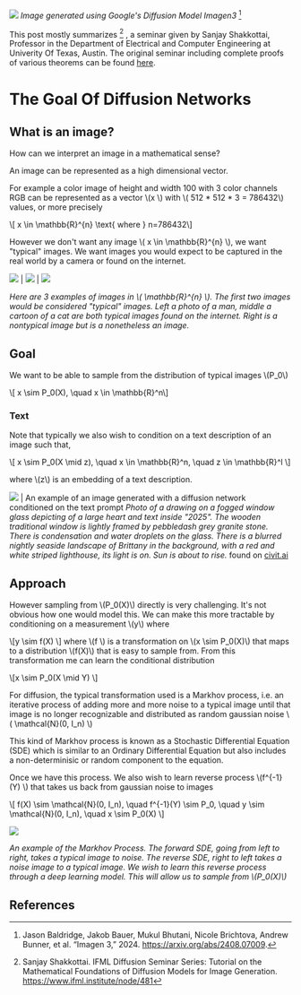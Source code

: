 ![](title_image.png)
*Image generated using Google's Diffusion Model Imagen3* [^1]  

This post mostly summarizes [^2] , a seminar given by Sanjay Shakkottai, Professor in the Department of Electrical and Computer Engineering at Univerity Of Texas, Austin. The original seminar including complete proofs of various theorems can be found [here](https://www.ifml.institute/node/481).

# The Goal Of Diffusion Networks
## What is an image?
How can we interpret an image in a mathematical sense?

An image can be represented as a high dimensional vector.

For example a color image of height and width 100 with 3 color channels RGB can be represented 
as a vector \\(x \\) with \\( 512 * 512 * 3 = 786432\\) values, or more precisely

\\[ x \in \mathbb{R}^{n} \text{ where } n=786432\\]

However we don't want any image \\( x \in \mathbb{R}^{n} \\), we want "typical" images. We want images you would expect to be captured in the real world by a camera or found on the internet. 


![](man_selfie_512.jpg) | ![](cartoon_cat_512.jpg) | ![](random_noise_512.png)

*Here are 3 examples of images in  \\( \mathbb{R}^{n} \\). The first two images would be considered "typical" images. Left a photo of a man, middle a cartoon of a cat are both typical images found on the internet. Right is a nontypical image but is a nonetheless an image.* 

## Goal

We want to be able to sample from the distribution of typical images \\(P_0\\)

\\[ x \sim P_0(X), \quad x \in \mathbb{R}^n\\] 

### Text
Note that typically we also wish to condition on a text description of an image such that,

\\[ x \sim P_0(X \mid z), \quad x \in \mathbb{R}^n, \quad z \in \mathbb{R}^l \\]

where \\(z\\) is an embedding of a text description. 


![](text_conditioned_image.jpg) | An example of an image generated with a diffusion network conditioned on the text prompt *Photo of a drawing on a fogged window glass depicting of a large heart and text inside "2025". The wooden traditional window is lightly framed by pebbledash grey granite stone. There is condensation and water droplets on the glass. There is a blurred nightly seaside landscape of Brittany in the background, with a red and white striped lighthouse, its light is on. Sun is about to rise.* found on [civit.ai](https://civitai.com/images/48379755) 

## Approach

However sampling from \\(P_0(X)\\) directly is very challenging. It's not obvious how one would model this. 
We can make this more tractable by conditioning on a measurement \\(y\\) where

\\[y \sim f(X) \\]
where \\(f \\) is a transformation on \\(x \sim P_0(X)\\) that maps to a distribution \\(f(X)\\) that is easy to sample from. From this transformation me can learn the conditional distribution

\\[x \sim P_0(X \mid Y) \\]

For diffusion, the typical transformation used is a Markhov process, i.e. an iterative process of adding more and more noise to a typical image until that image is no longer recognizable and distributed as random gaussian noise \\( \mathcal{N}(0, I_n) \\)

This kind of Markhov process is known as a Stochastic Differential Equation (SDE) which is similar to an Ordinary Differential Equation but also includes a non-determinisic or random component to the equation.

Once we have this process. We also wish to learn reverse process \\(f^{-1}(Y) \\) that takes us back from gaussian noise to images

\\[ f(X) \sim \mathcal{N}(0, I_n), \quad f^{-1}(Y) \sim  P_0, \quad y \sim \mathcal{N}(0, I_n), \quad x \sim P_0(X) \\]

![](image_to_noise.png)

*An example of the Markhov Process. The forward SDE, going from left to right, takes a typical image to noise. The reverse SDE, right to left takes a noise image to a typical image. We wish to learn this reverse process through a deep learning model. This will allow us to sample from \\(P_0(X)\\)*

## References
[^1]: Jason Baldridge, Jakob Bauer, Mukul Bhutani, Nicole Brichtova, Andrew Bunner, et al. “Imagen 3,” 2024. https://arxiv.org/abs/2408.07009. 

[^2]: Sanjay Shakkottai. IFML Diffusion Seminar Series: Tutorial on the Mathematical Foundations of Diffusion Models for Image Generation. https://www.ifml.institute/node/481 
